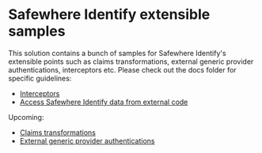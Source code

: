 # Safewhere Identify extensible samples

This solution contains a bunch of samples for Safewhere Identify's extensible points such as claims transformations, external generic provider authentications, interceptors etc. Please check out the docs folder for specific guidelines:

* [Interceptors](docs/Interceptors.md)
* [Access Safewhere Identify data from external code](docs/Get--EntityIdentifier-from-external-components.md)

Upcoming:

* [Claims transformations]()
* [External generic provider authentications]()
